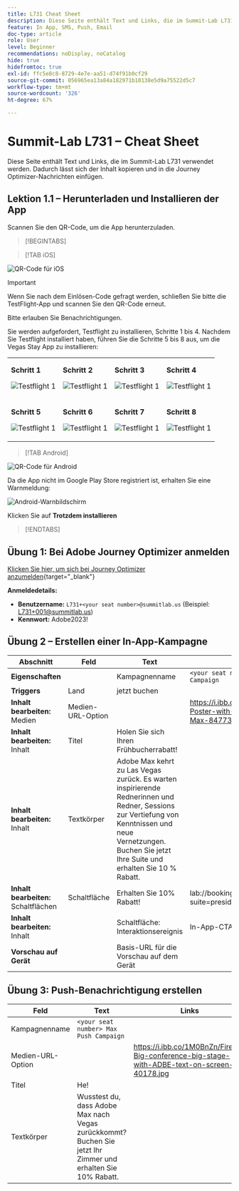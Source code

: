 ```yaml
---
title: L731 Cheat Sheet
description: Diese Seite enthält Text und Links, die im Summit-Lab L731 verwendet werden.
feature: In App, SMS, Push, Email
doc-type: article
role: User
level: Beginner
recommendations: noDisplay, noCatalog
hide: true
hidefromtoc: true
exl-id: ffc5e8c8-8729-4e7e-aa51-d74f91b0cf29
source-git-commit: 056965ea13a84a182971b10138e5d9a75522d5c7
workflow-type: tm+mt
source-wordcount: '326'
ht-degree: 67%

---
```


# Summit-Lab L731 – Cheat Sheet

Diese Seite enthält Text und Links, die im Summit-Lab L731 verwendet werden. Dadurch lässt sich der Inhalt kopieren und in die Journey Optimizer-Nachrichten einfügen.

## Lektion 1.1 – Herunterladen und Installieren der App

Scannen Sie den QR-Code, um die App herunterzuladen.

>[!BEGINTABS]

>[!TAB iOS]

![QR-Code für iOS](/help/assets/lab731-ios-qr-code.png)

>[!IMPORTANT]
>
>Wenn Sie nach dem Einlösen-Code gefragt werden, schließen Sie bitte die TestFlight-App und scannen Sie den QR-Code erneut.
>
>Bitte erlauben Sie Benachrichtigungen.
>

Sie werden aufgefordert, Testflight zu installieren, Schritte 1 bis 4. Nachdem Sie Testflight installiert haben, führen Sie die Schritte 5 bis 8 aus, um die Vegas Stay App zu installieren:

<table>
<tr>
</tr>
<tr>
<td>
 <div>
      <p>
      <b>Schritt 1 </b>
      <p>
      <a>
        <img alt="Testflight 1" src="../assets/l731-ios-install/ios-install-1.png"/>
      </a>
      </div>
  </td>
  <td>
 <div>
      <p>
      <b>Schritt 2 </b>
      <p>
      <a>
        <img alt="Testflight 1" src="../assets/l731-ios-install/ios-install-2.PNG"/>
      </a>
      </div>
  </td>
  <td>
 <div>
      <p>
      <b>Schritt 3 </b>
      <p>
      <a>
        <img alt="Testflight 1" src="../assets/l731-ios-install/ios-install-3.PNG"/>
      </a>
      </div>
  </td>
  <td>
 <div>
      <p>
      <b>Schritt 4 </b>
      <p>
      <a>
        <img alt="Testflight 1" src="../assets/l731-ios-install/ios-install-4.PNG"/>
      </a>
      </div>
  </td>
  </tr>
  <tr>
<td>
 <div>
      <p>
      <b>Schritt 5 </b>
      <p>
      <a>
        <img alt="Testflight 1" src="../assets/l731-ios-install/ios-install-5.PNG"/>
      </a>
      </div>
  </td>
  <td>
 <div>
      <p>
      <a>
      <b>Schritt 6 </b>
      <p>
        <img alt="Testflight 1" src="../assets/l731-ios-install/ios-install-6.PNG"/>
      </a>
      </div>
  </td>
  <td>
 <div>
      <p>
      <a>
      <b>Schritt 7 </b>
      <p>
        <img alt="Testflight 1" src="../assets/l731-ios-install/ios-install-7.PNG"/>
      </a>
      </div>
  </td>
  <td>
 <div>
      <p>
      <a>
      <b>Schritt 8 </b>
      <p>
        <img alt="Testflight 1" src="../assets/l731-ios-install/ios-install-8.PNG"/>
      </a>
      </div>
  </td>
  </tr>
</table>

>[!TAB Android]

![QR-Code für Android](/help/assets/lab731-android-qr-code.png)

Da die App nicht im Google Play Store registriert ist, erhalten Sie eine Warnmeldung:

![Android-Warnbildschirm](/help/assets/lab731-install-android.png)

Klicken Sie auf **Trotzdem installieren**

>[!ENDTABS]

## Übung 1: Bei Adobe Journey Optimizer anmelden

[Klicken Sie hier, um sich bei Journey Optimizer anzumelden](https://experience.adobe.com/#/@techmarketingdemos/sname:summit-2023-ajo-lab/journey-optimizer/home){target="_blank"}

**Anmeldedetails:**

* **Benutzername:** `L731+<your seat number>@summitlab.us` (Beispiel: L731+001@summitlab.us)
* **Kennwort:** Adobe2023!


## Übung 2 – Erstellen einer In-App-Kampagne

| Abschnitt | Feld | Text | Links |
|----|----|----|----|
| **Eigenschaften** |  | Kampagnenname | `<your seat number> Vegas Stay Campaign` |  |
| **Triggers** | Land | jetzt buchen |  |
| **Inhalt bearbeiten:** Medien | Medien-URL-Option |  | https://i.ibb.co/NstLhjW/Firefly-Poster-with-heading-Adobe-Max-84773.jpg |
| **Inhalt bearbeiten:** Inhalt | Titel | Holen Sie sich Ihren Frühbucherrabatt! |  |
| **Inhalt bearbeiten:** Inhalt | Textkörper | Adobe Max kehrt zu Las Vegas zurück. Es warten inspirierende Rednerinnen und Redner, Sessions zur Vertiefung von Kenntnissen und neue Vernetzungen. Buchen Sie jetzt Ihre Suite und erhalten Sie 10 % Rabatt. |  |
| **Inhalt bearbeiten:** Schaltflächen | Schaltfläche | Erhalten Sie 10% Rabatt! | lab://booking?suite=presidential&amp;discount=10 |
| **Inhalt bearbeiten:** Inhalt |  | Schaltfläche: Interaktionsereignis | In-App-CTA |  |
| **Vorschau auf Gerät** |  | Basis-URL für die Vorschau auf dem Gerät |  | **iOS:** lab:// <br>**Android**: https://lab |


## Übung 3: Push-Benachrichtigung erstellen

| Feld | Text | Links |
|----|----|----|
| Kampagnenname | `<your seat number> Max Push Campaign` |  |
| Medien-URL-Option |  | https://i.ibb.co/1M0BnZn/Firefly-Big-conference-big-stage-with-ADBE-text-on-screen-40178.jpg |
| Titel | He! |  |
| Textkörper | Wusstest du, dass Adobe Max nach Vegas zurückkommt? Buchen Sie jetzt Ihr Zimmer und erhalten Sie 10% Rabatt. |  |
